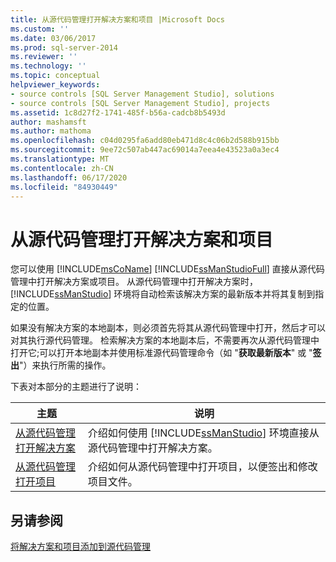 ```yaml
---
title: 从源代码管理打开解决方案和项目 |Microsoft Docs
ms.custom: ''
ms.date: 03/06/2017
ms.prod: sql-server-2014
ms.reviewer: ''
ms.technology: ''
ms.topic: conceptual
helpviewer_keywords:
- source controls [SQL Server Management Studio], solutions
- source controls [SQL Server Management Studio], projects
ms.assetid: 1c8d27f2-1741-485f-b56a-cadcb8b5493d
author: mashamsft
ms.author: mathoma
ms.openlocfilehash: c04d0295fa6add80eb471d8c4c06b2d588b915bb
ms.sourcegitcommit: 9ee72c507ab447ac69014a7eea4e43523a0a3ec4
ms.translationtype: MT
ms.contentlocale: zh-CN
ms.lasthandoff: 06/17/2020
ms.locfileid: "84930449"
---
```

# <a name="open-solutions-and-projects-from-source-control"></a>从源代码管理打开解决方案和项目
  您可以使用 [!INCLUDE[msCoName](../includes/msconame-md.md)] [!INCLUDE[ssManStudioFull](../includes/ssmanstudiofull-md.md)] 直接从源代码管理中打开解决方案或项目。 从源代码管理中打开解决方案时，[!INCLUDE[ssManStudio](../includes/ssmanstudio-md.md)] 环境将自动检索该解决方案的最新版本并将其复制到指定的位置。  
  
 如果没有解决方案的本地副本，则必须首先将其从源代码管理中打开，然后才可以对其执行源代码管理。 检索解决方案的本地副本后，不需要再次从源代码管理中打开它;可以打开本地副本并使用标准源代码管理命令（如 "**获取最新版本**" 或 "**签出**"）来执行所需的操作。  
  
 下表对本部分的主题进行了说明：  
  
|主题|说明|  
|-----------|-----------------|  
|[从源代码管理打开解决方案](../../2014/database-engine/open-solutions-from-source-control.md)|介绍如何使用 [!INCLUDE[ssManStudio](../includes/ssmanstudio-md.md)] 环境直接从源代码管理中打开解决方案。|  
|[从源代码管理打开项目](../../2014/database-engine/open-projects-from-source-control.md)|介绍如何从源代码管理中打开项目，以便签出和修改项目文件。|  
  
## <a name="see-also"></a>另请参阅  
 [将解决方案和项目添加到源代码管理](../../2014/database-engine/add-solutions-and-projects-to-source-control.md)  
  
  
